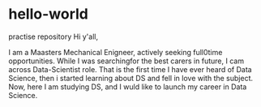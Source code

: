 # hello-world
practise repository
Hi y'all,

I am a Maasters Mechanical Enigneer, actively seeking full0time opportunities.
While I was searchingfor the best carers in future, I cam across Data-Scientist role.
That is the first time I have ever heard of Data Science, then i started learning about DS and fell in love with the subject.
Now, here I am studying DS, and I wuld like to launch my career in Data Science.
